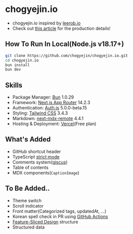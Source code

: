 # chogyejin.io

- chogyejin.io inspired by [leerob.io](https://github.com/leerob/leerob.io)
- Check out [this article](https://chogyejin-io.vercel.app/blog/2024-blog) for the production details!

## How To Run In Local(Node.js v18.17+)

```bash
git clone https://github.com/chogyejin/chogyejin.io.git
cd chogyejin.io
bun install
bun dev
```

## Skills

- Package Manager: [Bun](https://bun.sh/) 1.0.29
- Framework: [Next.js App Router](https://nextjs.org/docs/app) 14.2.3
- Authentication: [Auth.js](https://authjs.dev/) 5.0.0-beta.15
- Styling: [Tailwind CSS](https://tailwindcss.com/) 3.4.3
- Markdown: [next-mdx-remote](https://github.com/hashicorp/next-mdx-remote) 4.4.1
- Hosting & Deployment: [Vercel](https://vercel.com)(Free plan)

## What's Added

- GitHub shortcut header
- TypeScript [strict mode](https://www.typescriptlang.org/tsconfig/#strict)
- Comments system([giscus](https://giscus.app/))
- Table of contents
- MDX components(`CaptionImage`)

## To Be Added..

- Theme switch
- Scroll indicator
- Front matter(Categorized tags, updatedAt, ...)
- Korean spell check in PR using [GitHub Actions](https://github.com/features/actions)
- [Feature-Sliced Design](https://feature-sliced.design/) structure
- Structured data
